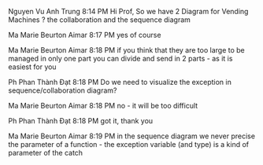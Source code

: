 Nguyen Vu Anh Trung
8:14 PM
Hi Prof,
So we have 2 Diagram for Vending Machines ?
the collaboration
and
the sequence diagram

Ma
Marie Beurton Aimar
8:17 PM
yes of course

Ma
Marie Beurton Aimar
8:18 PM
if you think that they are too large to be managed in only one part you can divide and send in 2 parts - as it is easiest for you

Ph
Phan Thành Đạt
8:18 PM
Do we need to visualize the exception in sequence/collaboration diagram?

Ma
Marie Beurton Aimar
8:18 PM
no - it will be too difficult

Ph
Phan Thành Đạt
8:18 PM
got it, thank you

Ma
Marie Beurton Aimar
8:19 PM
in the sequence diagram we never precise the parameter of a function - the exception variable (and type) is a kind of parameter of the catch